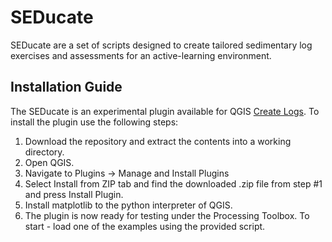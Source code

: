 # SEDucate

SEDucate are a set of scripts designed to create tailored sedimentary log exercises and assessments for an active-learning environment. 

## Installation Guide

The SEDucate is an experimental plugin available for QGIS [Create Logs](https://github.com/BjornNyberg/SEDucate/blob/main/CreateLogs.py). To install the plugin use the following steps:
1. Download the repository and extract the contents into a working directory. 
2. Open QGIS.
3. Navigate to Plugins -> Manage and Install Plugins
4. Select Install from ZIP tab and find the downloaded .zip file from step #1 and press Install Plugin.
5. Install matplotlib to the python interpreter of QGIS.
6. The plugin is now ready for testing under the Processing Toolbox. To start - load one of the examples using the provided script.
